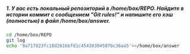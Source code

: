 ##### 1. У вас есть локальный репозиторий  в /home/box/REPO. Найдите  в истории коммит с сообщением "Git rules!" и напишите его хэш (полностью) в файл /home/box/answer.
```bash
cd /home/box/REPO
git log
echo '9a717823fc18d2616bfd1c45438304587bc36aa5'>>/home/box/answer
```
